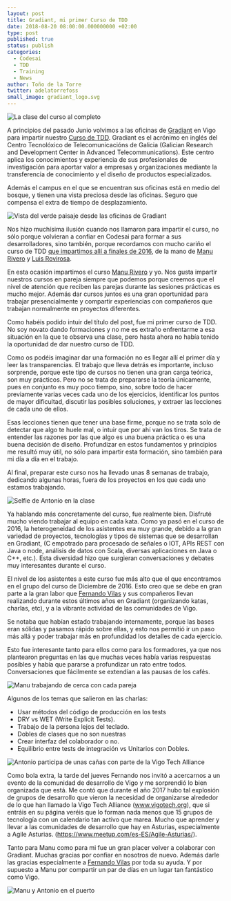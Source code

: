 ```yaml
---
layout: post
title: Gradiant, mi primer Curso de TDD
date: 2018-08-20 08:00:00.000000000 +02:00
type: post
published: true
status: publish
categories:
  - Codesai
  - TDD
  - Training
  - News
author: Toño de la Torre
twitter: adelatorrefoss
small_image: gradiant_logo.svg
---
```


<img src="/assets/gradiant18_all_group.JPG" alt="La clase del curso al completo" />

A principios del pasado Junio volvimos a las oficinas de [Gradiant](https://www.gradiant.org/) en Vigo para impartir nuestro [Curso de TDD](https://www.codesai.com/curso-de-tdd/). Gradiant es el acrónimo en inglés del Centro Tecnolóxico de Telecomunicacións de Galicia (Galician Research and Development Center in Advanced Telecommunications). Este centro aplica los conocimientos y experiencia de sus profesionales de investigación para aportar valor a empresas y organizaciones mediante la transferencia de conocimiento y el diseño de productos especializados.

Además el campus en el que se encuentran sus oficinas está en medio del bosque, y tienen una vista preciosa desde las oficinas. Seguro que compensa el extra de tiempo de desplazamiento.

<img src="/assets/gradiant18_landscape.JPG" alt="Vista del verde paisaje desde las oficinas de Gradiant" />

Nos hizo muchísima ilusión cuando nos llamaron para impartir el curso, no sólo porque volvieran a confiar en Codesai para formar a sus desarrolladores, sino también, porque recordamos con mucho cariño el curso de TDD [que impartimos allí a finales de 2016](/2016/12/estuvimos-en-gradiant), de la mano de [Manu Rivero](https://twitter.com/trikitrok) y [Luis Rovirosa](https://twitter.com/luisrovirosa).

En esta ocasión impartimos el curso [Manu Rivero](https://twitter.com/trikitrok) y yo. Nos gusta impartir nuestros cursos en pareja siempre que podemos porque creemos que el nivel de atención que reciben las parejas durante las sesiones prácticas es mucho mejor. Además dar cursos juntos es una gran oportunidad para trabajar presencialmente y compartir experiencias con compañeros que trabajan normalmente en proyectos diferentes. 

Como habéis podido intuir del título del post, fue mi primer curso de TDD. No soy novato dando formaciones y no me es extraño enfrentarme a esa situación en la que te observa una clase, pero hasta ahora no había tenido la oportunidad de dar nuestro curso de TDD. 

Como os podéis imaginar dar una formación no es llegar allí el primer día y leer las transparencias. El trabajo que lleva detrás es importante, incluso sorprende, porque este tipo de cursos no tienen una gran carga teórica, son muy prácticos. Pero no se trata de prepararse la teoría únicamente, pues en conjunto es muy poco tiempo, sino, sobre todo  de hacer previamente varias veces cada uno de los ejercicios, identificar los puntos de mayor dificultad, discutir las posibles soluciones, y extraer las lecciones de cada uno de ellos.

Esas lecciones tienen que tener una base firme, porque no se trata solo de detectar que algo te huele mal, o intuir que por ahí van los tiros. Se trata de entender las razones por las que algo es una buena práctica o es una buena decisión de diseño. Profundizar en estos fundamentos y principios me resultó muy útil, no sólo para impartir esta formación, sino también para mi día a día en el trabajo.

Al final, preparar este curso nos ha llevado unas 8 semanas de trabajo, dedicando algunas horas, fuera de  los proyectos en los que cada uno estamos trabajando.


<img src="/assets/gradiant18_selfie.JPG" alt="Selfie de Antonio en la clase" />



Ya hablando más concretamente del curso, fue realmente bien. Disfruté mucho viendo trabajar al equipo en cada kata. Como ya pasó en el curso de 2016, la heterogeneidad de los asistentes era muy grande, debido a la gran variedad de proyectos, tecnologías y tipos de sistemas que se desarrollan en Gradiant, (C empotrado para procesado de señales o IOT, APIs REST con Java o node, análisis de datos con Scala, diversas aplicaciones en Java o C++, etc.). Esta diversidad hizo que surgieran conversaciones y debates muy interesantes durante el curso.

El nivel de los asistentes a este curso fue más alto que el que encontramos en el grupo del curso de Diciembre de 2016. Esto creo que se debe en gran parte a la gran labor que [Fernando Vilas](https://twitter.com/fer_vilas) y sus compañeros llevan realizando durante estos últimos años en Gradiant (organizando katas, charlas, etc), y a la vibrante actividad de las comunidades de Vigo.

Se notaba que habían estado trabajando internamente, porque las bases eran sólidas y pasamos rápido sobre ellas, y esto nos  permitió ir un paso más allá y poder trabajar más en profundidad los detalles de cada ejercicio.

Esto fue interesante tanto para ellos como para los formadores, ya que nos plantearon preguntas en las que muchas veces había varias respuestas posibles y había que pararse a profundizar un rato entre todos. Conversaciones que fácilmente se extendían a las pausas de los cafés. 

<img src="/assets/gradiant18_pair.JPG" alt="Manu trabajando de cerca con cada pareja" />


Algunos de los temas que salieron en las charlas:

- Usar métodos del código de producción en los tests
- DRY vs WET (Write Explicit Tests).
- Trabajo de la persona lejos del teclado.
- Dobles de clases que no son nuestras
- Crear interfaz del colaborador o no.
- Equilibrio entre tests de integración vs Unitarios con Dobles.


<img src="/assets/gradiant18_vigo_tech.JPG" alt="Antonio participa de unas cañas con parte de la Vigo Tech Alliance" />


Como bola extra, la tarde del jueves Fernando nos invitó a acercarnos a un evento de la comunidad de desarrollo de Vigo y me sorprendió lo bien organizada que está. Me contó que durante el año 2017 hubo tal explosión de grupos de desarrollo que vieron la necesidad de organizarse alrededor de lo que han llamado la Vigo Tech Alliance (www.vigotech.org), que si entráis en su página veréis que lo forman nada menos que 15 grupos de tecnología con un calendario tan activo que marea. Mucho que aprender y llevar a las comunidades de desarrollo que hay en Asturias, especialmente a Agile Asturias. (https://www.meetup.com/es-ES/Agile-Asturias/).

Tanto para Manu como para mi fue un gran placer volver a colaborar con Gradiant.
Muchas gracias por confiar en nosotros de nuevo. Además darle las gracias especialmente a [Fernando Vilas](https://twitter.com/fer_vilas) por toda su ayuda. Y por supuesto a Manu por compartir un par de días en un lugar tan fantástico como Vigo. 


<img src="/assets/gradiant18_manu_and_antonio.JPG" alt="Manu y Antonio en el puerto" />
